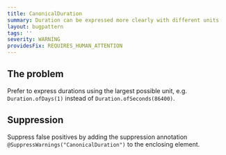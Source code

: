 ```yaml
---
title: CanonicalDuration
summary: Duration can be expressed more clearly with different units
layout: bugpattern
tags: ''
severity: WARNING
providesFix: REQUIRES_HUMAN_ATTENTION
---
```


<!--
*** AUTO-GENERATED, DO NOT MODIFY ***
To make changes, edit the @BugPattern annotation or the explanation in docs/bugpattern.
-->

## The problem
Prefer to express durations using the largest possible unit, e.g. `Duration.ofDays(1)` instead of `Duration.ofSeconds(86400)`.

## Suppression
Suppress false positives by adding the suppression annotation `@SuppressWarnings("CanonicalDuration")` to the enclosing element.
